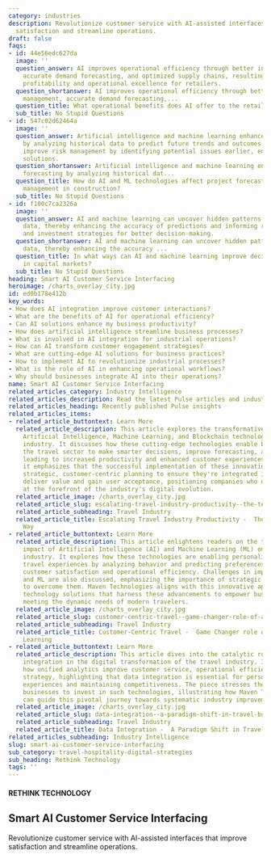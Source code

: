 ```yaml
---
category: industries
description: Revolutionize customer service with AI-assisted interfaces that improve
  satisfaction and streamline operations.
draft: false
faqs:
- id: 44e56edc627da
  image: ''
  question_answer: AI improves operational efficiency through better inventory management,
    accurate demand forecasting, and optimized supply chains, resulting in increased
    profitability and operational excellence for retailers.
  question_shortanswer: AI improves operational efficiency through better inventory
    management, accurate demand forecasting,...
  question_title: What operational benefits does AI offer to the retail industry?
  sub_title: No Stupid Questions
- id: 547c02d62464a
  image: ''
  question_answer: Artificial intelligence and machine learning enhance project forecasting
    by analyzing historical data to predict future trends and outcomes. These technologies
    improve risk management by identifying potential issues earlier, enabling proactive
    solutions.
  question_shortanswer: Artificial intelligence and machine learning enhance project
    forecasting by analyzing historical dat...
  question_title: How do AI and ML technologies affect project forecasting and risk
    management in construction?
  sub_title: No Stupid Questions
- id: f100c7ca2326a
  image: ''
  question_answer: AI and machine learning can uncover hidden patterns in complex
    data, thereby enhancing the accuracy of predictions and informing risk management
    and investment strategies for better decision-making.
  question_shortanswer: AI and machine learning can uncover hidden patterns in complex
    data, thereby enhancing the accuracy ...
  question_title: In what ways can AI and machine learning improve decision-making
    in capital markets?
  sub_title: No Stupid Questions
heading: Smart AI Customer Service Interfacing
heroimage: /charts_overlay_city.jpg
id: ed0b178e412b
key_words:
- How does AI integration improve customer interactions?
- What are the benefits of AI for operational efficiency?
- Can AI solutions enhance my business productivity?
- How does artificial intelligence streamline business processes?
- What is involved in AI integration for industrial operations?
- How can AI transform customer engagement strategies?
- What are cutting-edge AI solutions for business practices?
- How to implement AI to revolutionize industrial processes?
- What is the role of AI in enhancing operational workflows?
- Why should businesses integrate AI into their operations?
name: Smart AI Customer Service Interfacing
related_articles_category: Industry Intelligence
related_articles_description: Read the latest Pulse articles and industry insights.
related_articles_heading: Recently published Pulse insights
related_articles_items:
- related_article_buttontext: Learn More
  related_article_description: This article explores the transformative impact of
    Artificial Intelligence, Machine Learning, and Blockchain technology on the travel
    industry. It discusses how these cutting-edge technologies enable businesses in
    the travel sector to make smarter decisions, improve forecasting, and secure transactions,
    leading to increased productivity and enhanced customer experiences. However,
    it emphasizes that the successful implementation of these innovations requires
    strategic, customer-centric planning to ensure they're integrated in ways that
    deliver value and gain user acceptance, positioning companies who do it right
    at the forefront of the industry's digital evolution.
  related_article_image: /charts_overlay_city.jpg
  related_article_slug: escalating-travel-industry-productivity--the-tech-solutions-way
  related_article_subheading: Travel Industry
  related_article_title: Escalating Travel Industry Productivity -  The Tech Solutions
    Way
- related_article_buttontext: Learn More
  related_article_description: This article enlightens readers on the transformative
    impact of Artificial Intelligence (AI) and Machine Learning (ML) on the travel
    industry. It explores how these technologies are enabling personalized, customer-centric
    travel experiences by analyzing behavior and predicting preferences, thereby enhancing
    customer satisfaction and operational efficiency. Challenges in implementing AI
    and ML are also discussed, emphasizing the importance of strategic integration
    to overcome them. Maven Technologies aligns with this innovative approach, providing
    technology solutions that harness these advancements to empower businesses in
    meeting the dynamic needs of modern travelers.
  related_article_image: /charts_overlay_city.jpg
  related_article_slug: customer-centric-travel--game-changer-role-of-ai-and-machine-learning
  related_article_subheading: Travel Industry
  related_article_title: Customer-Centric Travel -  Game Changer role of AI and Machine
    Learning
- related_article_buttontext: Learn More
  related_article_description: This article dives into the catalytic role of data
    integration in the digital transformation of the travel industry. It discusses
    how unified analytics improve customer service, operational efficiency, and marketing
    strategy, highlighting that data integration is essential for personalized customer
    experiences and maintaining competitiveness. The piece stresses the need for travel
    businesses to invest in such technologies, illustrating how Maven Technologies
    can guide this pivotal journey towards systematic industry improvements.
  related_article_image: /charts_overlay_city.jpg
  related_article_slug: data-integration--a-paradigm-shift-in-travel-business
  related_article_subheading: Travel Industry
  related_article_title: Data Integration -  A Paradigm Shift in Travel Business
related_articles_subheading: Industry Intelligence
slug: smart-ai-customer-service-interfacing
sub_category: travel-hospitality-digital-strategies
sub_heading: Rethink Technology
tags: ''
---
```


#### RETHINK TECHNOLOGY
## Smart AI Customer Service Interfacing
Revolutionize customer service with AI-assisted interfaces that improve satisfaction and streamline operations.